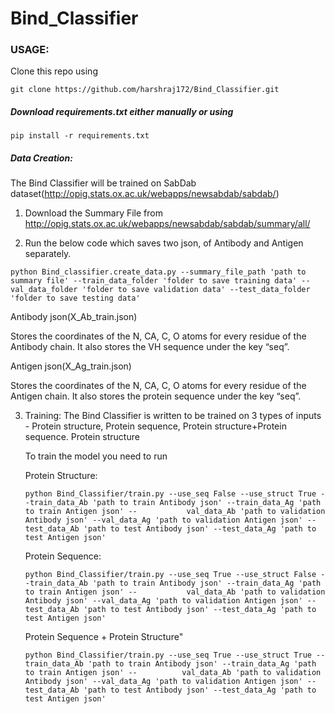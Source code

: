 # Bind_Classifier

### USAGE:
Clone this repo using 

```git clone https://github.com/harshraj172/Bind_Classifier.git```

##### Download requirements.txt either manually or using

```pip install -r requirements.txt```

##### Data Creation:
The Bind Classifier will be trained on SabDab dataset(http://opig.stats.ox.ac.uk/webapps/newsabdab/sabdab/)

1. Download the Summary File from http://opig.stats.ox.ac.uk/webapps/newsabdab/sabdab/summary/all/

2. Run the below code which saves two json, of Antibody and Antigen separately.

  ```python Bind_classifier.create_data.py --summary_file_path 'path to summary file' --train_data_folder 'folder to save training data' --val_data_folder 'folder to save validation data' --test_data_folder 'folder to save testing data'```

  Antibody json(X_Ab_train.json) 

  Stores the coordinates of the N, CA, C, O atoms for every residue of the Antibody chain. It also stores the VH sequence under the key “seq”.

  Antigen json(X_Ag_train.json) 

  Stores the coordinates of the N, CA, C, O atoms for every residue of the Antigen chain. It also stores the protein sequence under the key “seq”.

3. Training:
    The Bind Classifier is written to be trained on 3 types of inputs - Protein structure, Protein sequence, Protein structure+Protein sequence.
    Protein structure

    To train the model you need to run 

    Protein Structure:

    ```python Bind_Classifier/train.py --use_seq False --use_struct True --train_data_Ab 'path to train Antibody json' --train_data_Ag 'path to train Antigen json' --           val_data_Ab 'path to validation Antibody json' --val_data_Ag 'path to validation Antigen json' --test_data_Ab 'path to test Antibody json' --test_data_Ag 'path to test Antigen json'```

    Protein Sequence: 

    ```python Bind_Classifier/train.py --use_seq True --use_struct False --train_data_Ab 'path to train Antibody json' --train_data_Ag 'path to train Antigen json' --           val_data_Ab 'path to validation Antibody json' --val_data_Ag 'path to validation Antigen json' --test_data_Ab 'path to test Antibody json' --test_data_Ag 'path to test Antigen json'```

    Protein Sequence + Protein Structure"

    ```python Bind_Classifier/train.py --use_seq True --use_struct True --train_data_Ab 'path to train Antibody json' --train_data_Ag 'path to train Antigen json' --          val_data_Ab 'path to validation Antibody json' --val_data_Ag 'path to validation Antigen json' --test_data_Ab 'path to test Antibody json' --test_data_Ag 'path to test Antigen json'```
